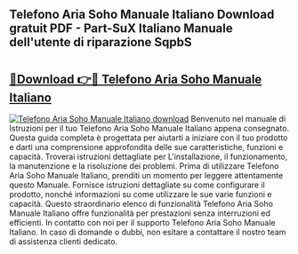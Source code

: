 ## Telefono Aria Soho Manuale Italiano Download gratuit PDF - Part-SuX Italiano Manuale dell'utente di riparazione SqpbS

# <h2><a href="http://dffyfj.blite.top/?on=Telefono+Aria+Soho+Manuale+Italiano">🔗Download 👉🔴 Telefono Aria Soho Manuale Italiano</a></h2>

[![Telefono Aria Soho Manuale Italiano download](https://i.imgur.com/lujVjoI.png)](http://dffyfj.blite.top/?on=Telefono+Aria+Soho+Manuale+Italiano)
Benvenuto nel manuale di Istruzioni per il tuo Telefono Aria Soho Manuale Italiano appena consegnato. Questa guida completa è progettata per aiutarti a iniziare con il tuo prodotto e darti una comprensione approfondita delle sue caratteristiche, funzioni e capacità. Troverai istruzioni dettagliate per L'installazione, il funzionamento, la manutenzione e la risoluzione dei problemi. Prima di utilizzare Telefono Aria Soho Manuale Italiano, prenditi un momento per leggere attentamente questo Manuale. Fornisce istruzioni dettagliate su come configurare il prodotto, nonché informazioni su come utilizzare le sue varie funzioni e capacità. Questo straordinario elenco di funzionalità Telefono Aria Soho Manuale Italiano offre funzionalità per prestazioni senza interruzioni ed efficienti. In contatto con noi per il supporto Telefono Aria Soho Manuale Italiano. In caso di domande o dubbi, non esitare a contattare il nostro team di assistenza clienti dedicato.
